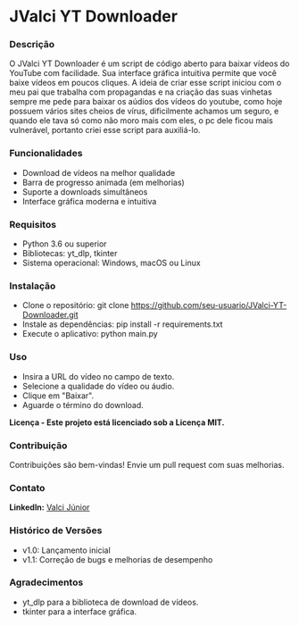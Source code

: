 # JValci YT Downloader

### Descrição

O JValci YT Downloader é um script de código aberto para baixar vídeos do YouTube com facilidade. Sua interface gráfica intuitiva permite que você baixe vídeos em poucos cliques.
A ideia de criar esse script iniciou com o meu pai que trabalha com propagandas e na criação das suas vinhetas sempre me pede para baixar os aúdios dos vídeos do youtube, como hoje possuem vários sites cheios de vírus, dificilmente achamos um seguro, e quando ele tava só como não moro mais com eles, o pc dele ficou mais vulnerável, portanto criei esse script para auxiliá-lo.

### Funcionalidades

 - Download de vídeos na melhor qualidade
 - Barra de progresso animada (em melhorias)
 - Suporte a downloads simultâneos
 - Interface gráfica moderna e intuitiva

### Requisitos

 - Python 3.6 ou superior
 - Bibliotecas: yt_dlp, tkinter
 - Sistema operacional: Windows, macOS ou Linux

### Instalação

 - Clone o repositório: git clone https://github.com/seu-usuario/JValci-YT-Downloader.git
 - Instale as dependências: pip install -r requirements.txt
 - Execute o aplicativo: python main.py
   
### Uso

 - Insira a URL do vídeo no campo de texto.
 - Selecione a qualidade do vídeo ou áudio.
 - Clique em "Baixar".
 - Aguarde o término do download.
   

**Licença - 
Este projeto está licenciado sob a Licença MIT.**

### Contribuição
Contribuições são bem-vindas! Envie um pull request com suas melhorias.

### Contato

**LinkedIn:** [Valci Júnior](https://www.linkedin.com/in/valci-junior/)

### Histórico de Versões

 - v1.0: Lançamento inicial
 - v1.1: Correção de bugs e melhorias de desempenho

### Agradecimentos

 - yt_dlp para a biblioteca de download de vídeos.
 - tkinter para a interface gráfica.
